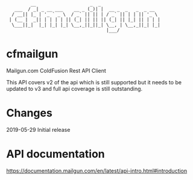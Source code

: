 ```
         __                    _  _                      
   ___  / _| _ __ ___    __ _ (_)| |  __ _  _   _  _ __  
  / __|| |_ | '_ ` _ \  / _` || || | / _` || | | || '_ \ 
 | (__ |  _|| | | | | || (_| || || || (_| || |_| || | | |
  \___||_|  |_| |_| |_| \__,_||_||_| \__, | \__,_||_| |_|
                                     |___/               
```
# cfmailgun
Mailgun.com ColdFusion Rest API Client

This API covers v2 of the api which is still supported but it needs to be updated to v3 and full api coverage is still outstanding.

# Changes
2019-05-29 Initial release

# API documentation
https://documentation.mailgun.com/en/latest/api-intro.html#introduction

